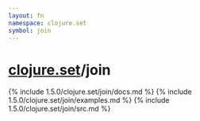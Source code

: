 ```yaml
---
layout: fn
namespace: clojure.set
symbol: join
---
```


# [clojure.set](../)/join

{% include 1.5.0/clojure.set/join/docs.md %}
{% include 1.5.0/clojure.set/join/examples.md %}
{% include 1.5.0/clojure.set/join/src.md %}

